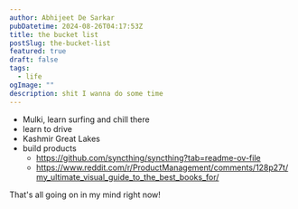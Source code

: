```yaml
---
author: Abhijeet De Sarkar
pubDatetime: 2024-08-26T04:17:53Z
title: the bucket list
postSlug: the-bucket-list
featured: true
draft: false
tags:
  - life
ogImage: ""
description: shit I wanna do some time
---
```


- Mulki, learn surfing and chill there
- learn to drive
- Kashmir Great Lakes
- build products
  - https://github.com/syncthing/syncthing?tab=readme-ov-file
  - https://www.reddit.com/r/ProductManagement/comments/128p27t/my_ultimate_visual_guide_to_the_best_books_for/ 

That's all going on in my mind right now!
